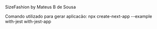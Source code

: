 SizeFashion
by Mateus B de Sousa


Comando utilizado para gerar aplicacão: npx create-next-app --example with-jest with-jest-app
